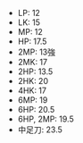 - LP: 12
- LK: 15
- MP: 12
- HP: 17.5
- 2MP: 13強
- 2MK: 17
- 2HP: 13.5
- 2HK: 20
- 4HK: 17
- 6MP: 19
- 6HP: 20.5
- 6HP, 2MP: 19.5
- 中足刀: 23.5
